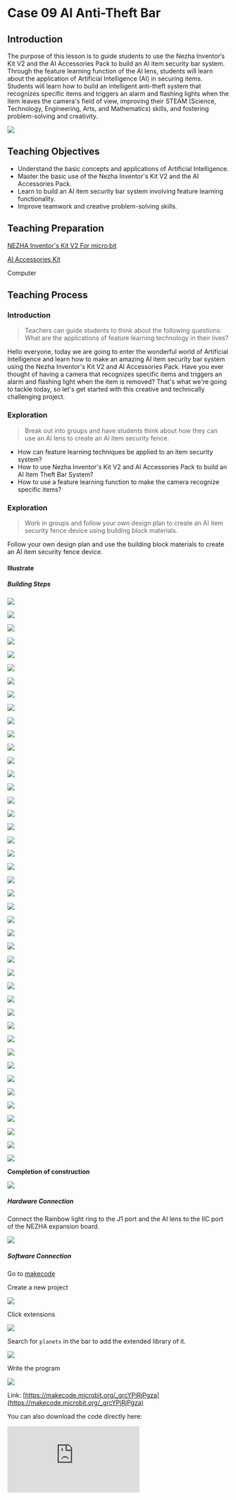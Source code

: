 ﻿---
sidebar_position: 10
---

# Case 09 AI Anti-Theft Bar


## Introduction

The purpose of this lesson is to guide students to use the Nezha Inventor‘s Kit V2 and the AI Accessories Pack to build an AI item security bar system. Through the feature learning function of the AI lens, students will learn about the application of Artificial Intelligence (AI) in securing items. Students will learn how to build an intelligent anti-theft system that recognizes specific items and triggers an alarm and flashing lights when the item leaves the camera's field of view, improving their STEAM (Science, Technology, Engineering, Arts, and Mathematics) skills, and fostering problem-solving and creativity.

![](https://wiki-media-ef.oss-cn-hongkong.aliyuncs.com/i18n/en/docusaurus-plugin-content-docs/current/microbit/building-blocks/nezha-inventors-kit-v2/ai-accessories-pack/images/ai-accessories-pack-case-09-01.png)

## Teaching Objectives

- Understand the basic concepts and applications of Artificial Intelligence.
- Master the basic use of the Nezha Inventor's Kit V2 and the AI Accessories Pack.
- Learn to build an AI item security bar system involving feature learning functionality.
- Improve teamwork and creative problem-solving skills.

## Teaching Preparation

[NEZHA Inventor's Kit V2 For micro:bit](https://shop.elecfreaks.com/products/nezha-inventors-kit-v2-for-micro-bit?_pos=3&_sid=626ebaa7e&_ss=r&variant=40625206591567)

[AI Accessories Kit](https://www.elecfreaks.com/nezha-inventor-s-kit-v2-for-micro-bit.html)

Computer

## Teaching Process

### Introduction

>Teachers can guide students to think about the following questions: What are the applications of feature learning technology in their lives?

Hello everyone, today we are going to enter the wonderful world of Artificial Intelligence and learn how to make an amazing AI item security bar system using the Nezha Inventor's Kit V2 and AI Accessories Pack. Have you ever thought of having a camera that recognizes specific items and triggers an alarm and flashing light when the item is removed? That's what we're going to tackle today, so let's get started with this creative and technically challenging project.

### Exploration

>Break out into groups and have students think about how they can use an AI lens to create an AI item security fence.

- How can feature learning techniques be applied to an item security system?
- How to use Nezha Inventor's Kit V2 and AI Accessories Pack to build an AI Item Theft Bar System?
- How to use a feature learning function to make the camera recognize specific items?

### Exploration

>Work in groups and follow your own design plan to create an AI item security fence device using building block materials.

Follow your own design plan and use the building block materials to create an AI item security fence device.

#### Illustrate

##### Building Steps

![](https://wiki-media-ef.oss-cn-hongkong.aliyuncs.com/i18n/en/docusaurus-plugin-content-docs/current/microbit/building-blocks/nezha-inventors-kit-v2/ai-accessories-pack/images/ai-accessories-pack-step-09-01.png)

![](https://wiki-media-ef.oss-cn-hongkong.aliyuncs.com/i18n/en/docusaurus-plugin-content-docs/current/microbit/building-blocks/nezha-inventors-kit-v2/ai-accessories-pack/images/ai-accessories-pack-step-09-02.png)

![](https://wiki-media-ef.oss-cn-hongkong.aliyuncs.com/i18n/en/docusaurus-plugin-content-docs/current/microbit/building-blocks/nezha-inventors-kit-v2/ai-accessories-pack/images/ai-accessories-pack-step-09-03.png)

![](https://wiki-media-ef.oss-cn-hongkong.aliyuncs.com/i18n/en/docusaurus-plugin-content-docs/current/microbit/building-blocks/nezha-inventors-kit-v2/ai-accessories-pack/images/ai-accessories-pack-step-09-04.png)

![](https://wiki-media-ef.oss-cn-hongkong.aliyuncs.com/i18n/en/docusaurus-plugin-content-docs/current/microbit/building-blocks/nezha-inventors-kit-v2/ai-accessories-pack/images/ai-accessories-pack-step-09-05.png)

![](https://wiki-media-ef.oss-cn-hongkong.aliyuncs.com/i18n/en/docusaurus-plugin-content-docs/current/microbit/building-blocks/nezha-inventors-kit-v2/ai-accessories-pack/images/ai-accessories-pack-step-09-06.png)

![](https://wiki-media-ef.oss-cn-hongkong.aliyuncs.com/i18n/en/docusaurus-plugin-content-docs/current/microbit/building-blocks/nezha-inventors-kit-v2/ai-accessories-pack/images/ai-accessories-pack-step-09-07.png)

![](https://wiki-media-ef.oss-cn-hongkong.aliyuncs.com/i18n/en/docusaurus-plugin-content-docs/current/microbit/building-blocks/nezha-inventors-kit-v2/ai-accessories-pack/images/ai-accessories-pack-step-09-08.png)

![](https://wiki-media-ef.oss-cn-hongkong.aliyuncs.com/i18n/en/docusaurus-plugin-content-docs/current/microbit/building-blocks/nezha-inventors-kit-v2/ai-accessories-pack/images/ai-accessories-pack-step-09-09.png)

![](https://wiki-media-ef.oss-cn-hongkong.aliyuncs.com/i18n/en/docusaurus-plugin-content-docs/current/microbit/building-blocks/nezha-inventors-kit-v2/ai-accessories-pack/images/ai-accessories-pack-step-09-10.png)

![](https://wiki-media-ef.oss-cn-hongkong.aliyuncs.com/i18n/en/docusaurus-plugin-content-docs/current/microbit/building-blocks/nezha-inventors-kit-v2/ai-accessories-pack/images/ai-accessories-pack-step-09-11.png)

![](https://wiki-media-ef.oss-cn-hongkong.aliyuncs.com/i18n/en/docusaurus-plugin-content-docs/current/microbit/building-blocks/nezha-inventors-kit-v2/ai-accessories-pack/images/ai-accessories-pack-step-09-12.png)

![](https://wiki-media-ef.oss-cn-hongkong.aliyuncs.com/i18n/en/docusaurus-plugin-content-docs/current/microbit/building-blocks/nezha-inventors-kit-v2/ai-accessories-pack/images/ai-accessories-pack-step-09-13.png)

![](https://wiki-media-ef.oss-cn-hongkong.aliyuncs.com/i18n/en/docusaurus-plugin-content-docs/current/microbit/building-blocks/nezha-inventors-kit-v2/ai-accessories-pack/images/ai-accessories-pack-step-09-14.png)

![](https://wiki-media-ef.oss-cn-hongkong.aliyuncs.com/i18n/en/docusaurus-plugin-content-docs/current/microbit/building-blocks/nezha-inventors-kit-v2/ai-accessories-pack/images/ai-accessories-pack-step-09-15.png)

![](https://wiki-media-ef.oss-cn-hongkong.aliyuncs.com/i18n/en/docusaurus-plugin-content-docs/current/microbit/building-blocks/nezha-inventors-kit-v2/ai-accessories-pack/images/ai-accessories-pack-step-09-16.png)

![](https://wiki-media-ef.oss-cn-hongkong.aliyuncs.com/i18n/en/docusaurus-plugin-content-docs/current/microbit/building-blocks/nezha-inventors-kit-v2/ai-accessories-pack/images/ai-accessories-pack-step-09-17.png)

![](https://wiki-media-ef.oss-cn-hongkong.aliyuncs.com/i18n/en/docusaurus-plugin-content-docs/current/microbit/building-blocks/nezha-inventors-kit-v2/ai-accessories-pack/images/ai-accessories-pack-step-09-18.png)

![](https://wiki-media-ef.oss-cn-hongkong.aliyuncs.com/i18n/en/docusaurus-plugin-content-docs/current/microbit/building-blocks/nezha-inventors-kit-v2/ai-accessories-pack/images/ai-accessories-pack-step-09-19.png)

![](https://wiki-media-ef.oss-cn-hongkong.aliyuncs.com/i18n/en/docusaurus-plugin-content-docs/current/microbit/building-blocks/nezha-inventors-kit-v2/ai-accessories-pack/images/ai-accessories-pack-step-09-20.png)

![](https://wiki-media-ef.oss-cn-hongkong.aliyuncs.com/i18n/en/docusaurus-plugin-content-docs/current/microbit/building-blocks/nezha-inventors-kit-v2/ai-accessories-pack/images/ai-accessories-pack-step-09-21.png)

![](https://wiki-media-ef.oss-cn-hongkong.aliyuncs.com/i18n/en/docusaurus-plugin-content-docs/current/microbit/building-blocks/nezha-inventors-kit-v2/ai-accessories-pack/images/ai-accessories-pack-step-09-22.png)

![](https://wiki-media-ef.oss-cn-hongkong.aliyuncs.com/i18n/en/docusaurus-plugin-content-docs/current/microbit/building-blocks/nezha-inventors-kit-v2/ai-accessories-pack/images/ai-accessories-pack-step-09-23.png)

![](https://wiki-media-ef.oss-cn-hongkong.aliyuncs.com/i18n/en/docusaurus-plugin-content-docs/current/microbit/building-blocks/nezha-inventors-kit-v2/ai-accessories-pack/images/ai-accessories-pack-step-09-24.png)

![](https://wiki-media-ef.oss-cn-hongkong.aliyuncs.com/i18n/en/docusaurus-plugin-content-docs/current/microbit/building-blocks/nezha-inventors-kit-v2/ai-accessories-pack/images/ai-accessories-pack-step-09-25.png)

![](https://wiki-media-ef.oss-cn-hongkong.aliyuncs.com/i18n/en/docusaurus-plugin-content-docs/current/microbit/building-blocks/nezha-inventors-kit-v2/ai-accessories-pack/images/ai-accessories-pack-step-09-26.png)

![](https://wiki-media-ef.oss-cn-hongkong.aliyuncs.com/i18n/en/docusaurus-plugin-content-docs/current/microbit/building-blocks/nezha-inventors-kit-v2/ai-accessories-pack/images/ai-accessories-pack-step-09-27.png)

![](https://wiki-media-ef.oss-cn-hongkong.aliyuncs.com/i18n/en/docusaurus-plugin-content-docs/current/microbit/building-blocks/nezha-inventors-kit-v2/ai-accessories-pack/images/ai-accessories-pack-step-09-28.png)

![](https://wiki-media-ef.oss-cn-hongkong.aliyuncs.com/i18n/en/docusaurus-plugin-content-docs/current/microbit/building-blocks/nezha-inventors-kit-v2/ai-accessories-pack/images/ai-accessories-pack-step-09-29.png)

![](https://wiki-media-ef.oss-cn-hongkong.aliyuncs.com/i18n/en/docusaurus-plugin-content-docs/current/microbit/building-blocks/nezha-inventors-kit-v2/ai-accessories-pack/images/ai-accessories-pack-step-09-30.png)

![](https://wiki-media-ef.oss-cn-hongkong.aliyuncs.com/i18n/en/docusaurus-plugin-content-docs/current/microbit/building-blocks/nezha-inventors-kit-v2/ai-accessories-pack/images/ai-accessories-pack-step-09-31.png)

![](https://wiki-media-ef.oss-cn-hongkong.aliyuncs.com/i18n/en/docusaurus-plugin-content-docs/current/microbit/building-blocks/nezha-inventors-kit-v2/ai-accessories-pack/images/ai-accessories-pack-step-09-32.png)

![](https://wiki-media-ef.oss-cn-hongkong.aliyuncs.com/i18n/en/docusaurus-plugin-content-docs/current/microbit/building-blocks/nezha-inventors-kit-v2/ai-accessories-pack/images/ai-accessories-pack-step-09-33.png)

![](https://wiki-media-ef.oss-cn-hongkong.aliyuncs.com/i18n/en/docusaurus-plugin-content-docs/current/microbit/building-blocks/nezha-inventors-kit-v2/ai-accessories-pack/images/ai-accessories-pack-step-09-34.png)

![](https://wiki-media-ef.oss-cn-hongkong.aliyuncs.com/i18n/en/docusaurus-plugin-content-docs/current/microbit/building-blocks/nezha-inventors-kit-v2/ai-accessories-pack/images/ai-accessories-pack-step-09-35.png)

![](https://wiki-media-ef.oss-cn-hongkong.aliyuncs.com/i18n/en/docusaurus-plugin-content-docs/current/microbit/building-blocks/nezha-inventors-kit-v2/ai-accessories-pack/images/ai-accessories-pack-step-09-36.png)

![](https://wiki-media-ef.oss-cn-hongkong.aliyuncs.com/i18n/en/docusaurus-plugin-content-docs/current/microbit/building-blocks/nezha-inventors-kit-v2/ai-accessories-pack/images/ai-accessories-pack-step-09-37.png)

![](https://wiki-media-ef.oss-cn-hongkong.aliyuncs.com/i18n/en/docusaurus-plugin-content-docs/current/microbit/building-blocks/nezha-inventors-kit-v2/ai-accessories-pack/images/ai-accessories-pack-step-09-38.png)

![](https://wiki-media-ef.oss-cn-hongkong.aliyuncs.com/i18n/en/docusaurus-plugin-content-docs/current/microbit/building-blocks/nezha-inventors-kit-v2/ai-accessories-pack/images/ai-accessories-pack-step-09-39.png)

![](https://wiki-media-ef.oss-cn-hongkong.aliyuncs.com/i18n/en/docusaurus-plugin-content-docs/current/microbit/building-blocks/nezha-inventors-kit-v2/ai-accessories-pack/images/ai-accessories-pack-step-09-40.png)

![](https://wiki-media-ef.oss-cn-hongkong.aliyuncs.com/i18n/en/docusaurus-plugin-content-docs/current/microbit/building-blocks/nezha-inventors-kit-v2/ai-accessories-pack/images/ai-accessories-pack-step-09-41.png)

![](https://wiki-media-ef.oss-cn-hongkong.aliyuncs.com/i18n/en/docusaurus-plugin-content-docs/current/microbit/building-blocks/nezha-inventors-kit-v2/ai-accessories-pack/images/ai-accessories-pack-step-09-42.png)

![](https://wiki-media-ef.oss-cn-hongkong.aliyuncs.com/i18n/en/docusaurus-plugin-content-docs/current/microbit/building-blocks/nezha-inventors-kit-v2/ai-accessories-pack/images/ai-accessories-pack-step-09-43.png)



**Completion of construction**

![](https://wiki-media-ef.oss-cn-hongkong.aliyuncs.com/i18n/en/docusaurus-plugin-content-docs/current/microbit/building-blocks/nezha-inventors-kit-v2/ai-accessories-pack/images/ai-accessories-pack-case-01-01.png)

##### Hardware Connection

Connect the Rainbow light ring to the J1 port and the AI lens to the IIC port of the NEZHA expansion board.

 ![](https://wiki-media-ef.oss-cn-hongkong.aliyuncs.com/i18n/en/docusaurus-plugin-content-docs/current/microbit/building-blocks/nezha-inventors-kit-v2/ai-accessories-pack/images/ai-accessories-pack-case-09-02.png)

##### Software Connection

Go to  [makecode](https://makecode.microbit.org/#)

Create a new project

![](https://wiki-media-ef.oss-cn-hongkong.aliyuncs.com/i18n/en/docusaurus-plugin-content-docs/current/microbit/building-blocks/nezha-inventors-kit-v2/ai-accessories-pack/images/ai-accessories-pack-case-01-03.png)

Click extensions

![](https://wiki-media-ef.oss-cn-hongkong.aliyuncs.com/i18n/en/docusaurus-plugin-content-docs/current/microbit/building-blocks/nezha-inventors-kit-v2/ai-accessories-pack/images/ai-accessories-pack-case-01-04.png)

Search for `planetx` in the bar to add the extended library of it.

![](https://wiki-media-ef.oss-cn-hongkong.aliyuncs.com/i18n/en/docusaurus-plugin-content-docs/current/microbit/building-blocks/nezha-inventors-kit-v2/ai-accessories-pack/images/ai-accessories-pack-case-01-07.png)

Write the program

![](https://wiki-media-ef.oss-cn-hongkong.aliyuncs.com/i18n/en/docusaurus-plugin-content-docs/current/microbit/building-blocks/nezha-inventors-kit-v2/ai-accessories-pack/images/ai-accessories-pack-case-09-08.png)


Link: [https://makecode.microbit.org/_grcYPjRjPgza](https://makecode.microbit.org/_grcYPjRjPgza)

You can also download the code directly here:

<div
    style={{
        position: 'relative',
        paddingBottom: '60%',
        overflow: 'hidden',
    }}
>
    <iframe
        src="https://makecode.microbit.org/_grcYPjRjPgza"
        frameborder="0"
        sandbox="allow-popups allow-forms allow-scripts allow-same-origin"
        style={{
            position: 'absolute',
            width: '100%',
            height: '100%',
        }}
    />
</div>


### Teamwork and Presentation

Students are divided into small groups and work together to create and program cases.

Students are encouraged to cooperate, communicate and share their experiences with each other.

Each group has the opportunity to present the cases they have produced to the other groups.

#### Sample case effect

Through the feature learning function of the AI lens, it learns about a specific item, and when this item leaves the camera's field of view, the camera will sound an alarm and flash a light.

![](https://wiki-media-ef.oss-cn-hongkong.aliyuncs.com/i18n/en/docusaurus-plugin-content-docs/current/microbit/building-blocks/nezha-inventors-kit-v2/ai-accessories-pack/images/ai-accessories-pack-case-09.gif)

### Reflection

>Sharing in groups allows students in each group to share their production process and insights, summarize the problems and solutions they encountered, and evaluate their strengths and weaknesses.
